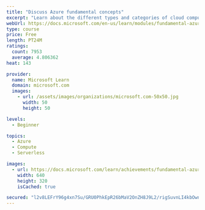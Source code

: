 ```yaml
---
title: "Discuss Azure fundamental concepts"
excerpt: "Learn about the different types and categories of cloud computing."
webUrl: https://docs.microsoft.com/en-us/learn/modules/fundamental-azure-concepts/
type: course
price: Free
length: PT24M
ratings:
  count: 7953
  average: 4.806362
heat: 143

provider:
  name: Microsoft Learn
  domain: microsoft.com
  images:
    - url: /assets/images/organizations/microsoft.com-50x50.jpg
      width: 50
      height: 50

levels:
  - Beginner

topics:
  - Azure
  - Compute
  - Serverless

images:
  - url: https://docs.microsoft.com/learn/achievements/fundamental-azure-concepts-social.png
    width: 640
    height: 320
    isCached: true

secured: "l2v8LEFrY96g4xn7Su/GRU0PhkEpR26bMaV2OnZH8J9L2/rigSuvnLI4kbOwnN4D7lFxFM5H+uUvDlRpuHKetxnryrlsQKv4a98MmAz9oz7uS+9eB+UlgCBUf7r36mjTY1FbhhkAOgMKQhzjtMb/zr0v9eq7mLiMuZzifHLI520P+mEnuiAhYmvLLD9LV1y9JgbZomEhrXFVK1+uZuYkP65H78DMkROoY6t5fwlFvEm0HO/kukG6t5dPGYrztQVxyeKOy5h3KwEfmVAoz34xbvaEsYwX69LhB/zHGxWwZLC6vdzha5gwnwKmFh19J8y4OZ3kSbdziviwqRNHHhTA/UIe8GqryBeFRWlAr3Fv8L6WcD91N5rvs3W7xpiJ+9xXuajqmgD7/94NClyGIsCKMf/4NIxsif6HG18yzcwIrfY=;/jzT+9vFFLBinv/7ZTUQKg=="
---
```


